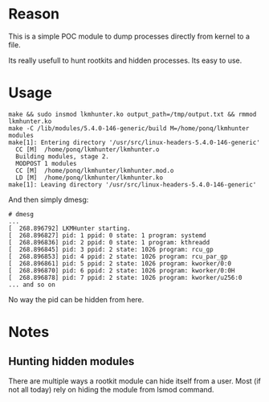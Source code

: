 # Reason
This is a simple POC module to dump processes directly from kernel to a file.

Its really usefull to hunt rootkits and hidden processes. Its easy to use.

# Usage
```
make && sudo insmod lkmhunter.ko output_path=/tmp/output.txt && rmmod lkmhunter.ko
make -C /lib/modules/5.4.0-146-generic/build M=/home/ponq/lkmhunter modules
make[1]: Entering directory '/usr/src/linux-headers-5.4.0-146-generic'
  CC [M]  /home/ponq/lkmhunter/lkmhunter.o
  Building modules, stage 2.
  MODPOST 1 modules
  CC [M]  /home/ponq/lkmhunter/lkmhunter.mod.o
  LD [M]  /home/ponq/lkmhunter/lkmhunter.ko
make[1]: Leaving directory '/usr/src/linux-headers-5.4.0-146-generic'
```

And then simply dmesg:
```
# dmesg
...
[  268.896792] LKMHunter starting.
[  268.896827] pid: 1 ppid: 0 state: 1 program: systemd
[  268.896836] pid: 2 ppid: 0 state: 1 program: kthreadd
[  268.896845] pid: 3 ppid: 2 state: 1026 program: rcu_gp
[  268.896853] pid: 4 ppid: 2 state: 1026 program: rcu_par_gp
[  268.896861] pid: 5 ppid: 2 state: 1026 program: kworker/0:0
[  268.896870] pid: 6 ppid: 2 state: 1026 program: kworker/0:0H
[  268.896878] pid: 7 ppid: 2 state: 1026 program: kworker/u256:0
... and so on
```

No way the pid can be hidden from here. 


# Notes
## Hunting hidden modules
There are multiple ways a rootkit module can hide itself from a user. Most (if not all today) rely on hiding the module from lsmod command. 
